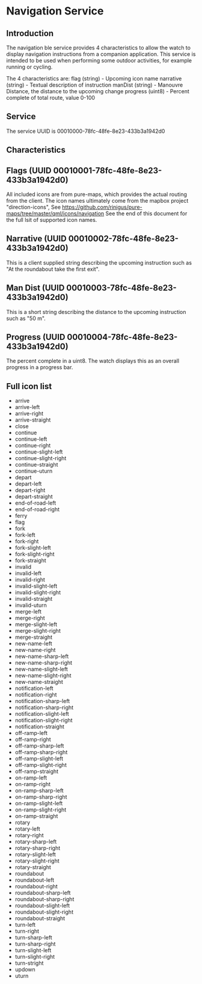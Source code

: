 # Navigation Service
## Introduction
The navigation ble service provides 4 characteristics to allow the watch to display navigation instructions from a companion application. This service is intended to be used when performing some outdoor activities, for example running or cycling.

The 4 characteristics are:
flag (string) - Upcoming icon name
narrative (string) - Textual description of instruction
manDist (string) - Manouvre Distance, the distance to the upcoming change
progress (uint8) - Percent complete of total route, value 0-100

## Service
The service UUID is 00010000-78fc-48fe-8e23-433b3a1942d0

## Characteristics
## Flags (UUID 00010001-78fc-48fe-8e23-433b3a1942d0)
All included icons are from pure-maps, which provides the actual routing from the client. The icon names ultimately come from the mapbox project "direction-icons", See https://github.com/rinigus/pure-maps/tree/master/qml/icons/navigation See the end of this document for the full lsit of supported icon names.

## Narrative (UUID 00010002-78fc-48fe-8e23-433b3a1942d0)
This is a client supplied string describing the upcoming instruction such as "At the roundabout take the first exit".

## Man Dist (UUID 00010003-78fc-48fe-8e23-433b3a1942d0)
This is a short string describing the distance to the upcoming instruction such as "50 m".

## Progress (UUID 00010004-78fc-48fe-8e23-433b3a1942d0)
The percent complete in a uint8. The watch displays this as an overall progress in a progress bar.

## Full icon list
* arrive
* arrive-left
* arrive-right
* arrive-straight
* close
* continue
* continue-left
* continue-right
* continue-slight-left
* continue-slight-right
* continue-straight
* continue-uturn
* depart
* depart-left
* depart-right
* depart-straight
* end-of-road-left
* end-of-road-right
* ferry
* flag
* fork
* fork-left
* fork-right
* fork-slight-left
* fork-slight-right
* fork-straight
* invalid
* invalid-left
* invalid-right
* invalid-slight-left
* invalid-slight-right
* invalid-straight
* invalid-uturn
* merge-left
* merge-right
* merge-slight-left
* merge-slight-right
* merge-straight
* new-name-left
* new-name-right
* new-name-sharp-left
* new-name-sharp-right
* new-name-slight-left
* new-name-slight-right
* new-name-straight
* notification-left
* notification-right
* notification-sharp-left
* notification-sharp-right
* notification-slight-left
* notification-slight-right
* notification-straight
* off-ramp-left
* off-ramp-right
* off-ramp-sharp-left
* off-ramp-sharp-right
* off-ramp-slight-left
* off-ramp-slight-right
* off-ramp-straight
* on-ramp-left
* on-ramp-right
* on-ramp-sharp-left
* on-ramp-sharp-right
* on-ramp-slight-left
* on-ramp-slight-right
* on-ramp-straight
* rotary
* rotary-left
* rotary-right
* rotary-sharp-left
* rotary-sharp-right
* rotary-slight-left
* rotary-slight-right
* rotary-straight
* roundabout
* roundabout-left
* roundabout-right
* roundabout-sharp-left
* roundabout-sharp-right
* roundabout-slight-left
* roundabout-slight-right
* roundabout-straight
* turn-left
* turn-right
* turn-sharp-left
* turn-sharp-right
* turn-slight-left
* turn-slight-right
* turn-stright
* updown
* uturn
